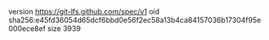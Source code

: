 version https://git-lfs.github.com/spec/v1
oid sha256:e45fd36054d65dcf6bbd0e56f2ec58a13b4ca84157036b17304f95e000ece8ef
size 3939
